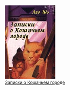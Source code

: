 ![](Записки%20о%20Кошачьем%20городе.jpg)  
[Записки о Кошачьем городе](Записки%20о%20Кошачьем%20городе.txt)
